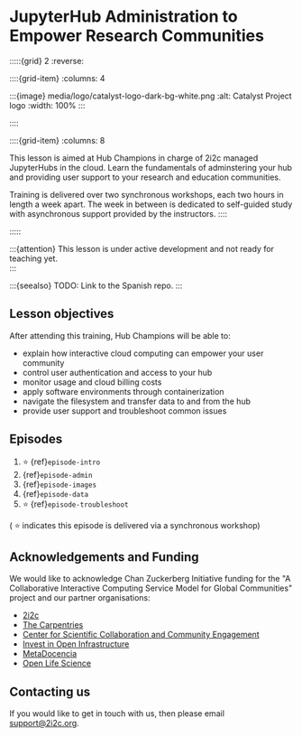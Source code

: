 # JupyterHub Administration to Empower Research Communities

:::::{grid} 2
:reverse:

::::{grid-item}
:columns: 4

:::{image} media/logo/catalyst-logo-dark-bg-white.png
:alt: Catalyst Project logo
:width: 100%
:::

::::

::::{grid-item}
:columns: 8

This lesson is aimed at Hub Champions in charge of 2i2c managed JupyterHubs in the cloud. Learn the fundamentals of adminstering your hub and providing user support to your research and education communities.  

Training is delivered over two synchronous workshops, each two hours in length a week apart. The week in between is dedicated to self-guided study with asynchronous support provided by the instructors.
::::

:::::

:::{attention}
This lesson is under active development and not ready for teaching yet.  
:::

:::{seealso}
TODO: Link to the Spanish repo.
:::

## Lesson objectives

After attending this training, Hub Champions will be able to:

- explain how interactive cloud computing can empower your user community
- control user authentication and access to your hub
- monitor usage and cloud billing costs
- apply software environments through containerization
- navigate the filesystem and transfer data to and from the hub
- provide user support and troubleshoot common issues

## Episodes

1. ⭐ {ref}`episode-intro`
1. {ref}`episode-admin`
1. {ref}`episode-images`
1. {ref}`episode-data`
1. ⭐ {ref}`episode-troubleshoot`

( ⭐ indicates this episode is delivered via a synchronous workshop)

## Acknowledgements and Funding

We would like to acknowledge Chan Zuckerberg Initiative funding for the "A Collaborative Interactive Computing Service Model for Global Communities" project and our partner organisations:

- [2i2c](https://2i2c.org/)
- [The Carpentries](https://carpentries.org/about/)
- [Center for Scientific Collaboration and Community Engagement](https://www.cscce.org/)
- [Invest in Open Infrastructure](https://investinopen.org/)
- [MetaDocencia](https://www.metadocencia.org/)
- [Open Life Science](https://openlifesci.org/)

## Contacting us

If you would like to get in touch with us, then please email [support@2i2c.org](mailto:support@2i2c.org).
